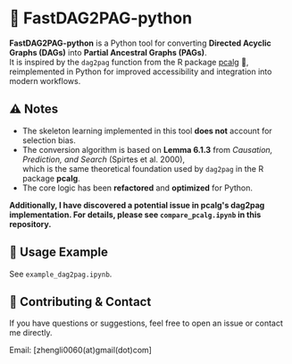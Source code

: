 # 🏹 FastDAG2PAG-python

**FastDAG2PAG-python** is a Python tool for converting **Directed Acyclic Graphs (DAGs)** into **Partial Ancestral Graphs (PAGs)**.  
It is inspired by the `dag2pag` function from the R package [pcalg](https://cran.r-project.org/web/packages/pcalg/index.html) 🧠, reimplemented in Python for improved accessibility and integration into modern workflows.

## ⚠️ Notes

- The skeleton learning implemented in this tool **does not** account for selection bias.  
- The conversion algorithm is based on **Lemma 6.1.3** from *Causation, Prediction, and Search* (Spirtes et al. 2000),  
  which is the same theoretical foundation used by `dag2pag` in the R package **pcalg**.  
- The core logic has been **refactored** and **optimized** for Python.

**Additionally, I have discovered a potential issue in pcalg's dag2pag implementation. For details, please see `compare_pcalg.ipynb` in this repository.**

## 🚀 Usage Example
See `example_dag2pag.ipynb`.

## 🤝 Contributing & Contact

If you have questions or suggestions, feel free to open an issue or contact me directly.

Email: [zhengli0060(at)gmail(dot)com]
